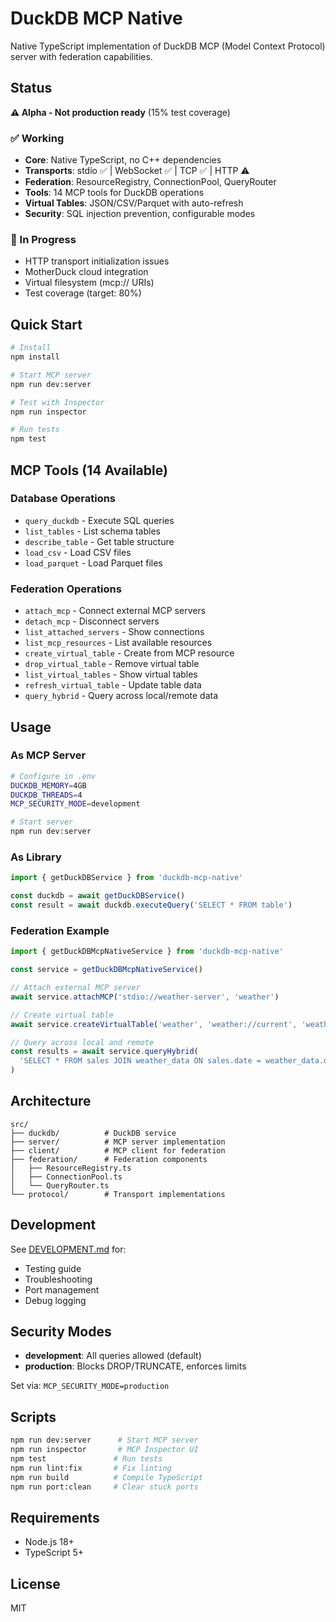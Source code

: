# DuckDB MCP Native

Native TypeScript implementation of DuckDB MCP (Model Context Protocol) server with federation capabilities.

## Status

**⚠️ Alpha - Not production ready** (15% test coverage)

### ✅ Working

- **Core**: Native TypeScript, no C++ dependencies
- **Transports**: stdio ✅ | WebSocket ✅ | TCP ✅ | HTTP ⚠️
- **Federation**: ResourceRegistry, ConnectionPool, QueryRouter
- **Tools**: 14 MCP tools for DuckDB operations
- **Virtual Tables**: JSON/CSV/Parquet with auto-refresh
- **Security**: SQL injection prevention, configurable modes

### 🚧 In Progress

- HTTP transport initialization issues
- MotherDuck cloud integration
- Virtual filesystem (mcp:// URIs)
- Test coverage (target: 80%)

## Quick Start

```bash
# Install
npm install

# Start MCP server
npm run dev:server

# Test with Inspector
npm run inspector

# Run tests
npm test
```

## MCP Tools (14 Available)

### Database Operations

- `query_duckdb` - Execute SQL queries
- `list_tables` - List schema tables
- `describe_table` - Get table structure
- `load_csv` - Load CSV files
- `load_parquet` - Load Parquet files

### Federation Operations

- `attach_mcp` - Connect external MCP servers
- `detach_mcp` - Disconnect servers
- `list_attached_servers` - Show connections
- `list_mcp_resources` - List available resources
- `create_virtual_table` - Create from MCP resource
- `drop_virtual_table` - Remove virtual table
- `list_virtual_tables` - Show virtual tables
- `refresh_virtual_table` - Update table data
- `query_hybrid` - Query across local/remote data

## Usage

### As MCP Server

```bash
# Configure in .env
DUCKDB_MEMORY=4GB
DUCKDB_THREADS=4
MCP_SECURITY_MODE=development

# Start server
npm run dev:server
```

### As Library

```typescript
import { getDuckDBService } from 'duckdb-mcp-native'

const duckdb = await getDuckDBService()
const result = await duckdb.executeQuery('SELECT * FROM table')
```

### Federation Example

```typescript
import { getDuckDBMcpNativeService } from 'duckdb-mcp-native'

const service = getDuckDBMcpNativeService()

// Attach external MCP server
await service.attachMCP('stdio://weather-server', 'weather')

// Create virtual table
await service.createVirtualTable('weather', 'weather://current', 'weather_data')

// Query across local and remote
const results = await service.queryHybrid(
  'SELECT * FROM sales JOIN weather_data ON sales.date = weather_data.date'
)
```

## Architecture

```
src/
├── duckdb/          # DuckDB service
├── server/          # MCP server implementation
├── client/          # MCP client for federation
├── federation/      # Federation components
│   ├── ResourceRegistry.ts
│   ├── ConnectionPool.ts
│   └── QueryRouter.ts
└── protocol/        # Transport implementations
```

## Development

See [DEVELOPMENT.md](docs/DEVELOPMENT.md) for:

- Testing guide
- Troubleshooting
- Port management
- Debug logging

## Security Modes

- **development**: All queries allowed (default)
- **production**: Blocks DROP/TRUNCATE, enforces limits

Set via: `MCP_SECURITY_MODE=production`

## Scripts

```bash
npm run dev:server      # Start MCP server
npm run inspector       # MCP Inspector UI
npm test               # Run tests
npm run lint:fix       # Fix linting
npm run build          # Compile TypeScript
npm run port:clean     # Clear stuck ports
```

## Requirements

- Node.js 18+
- TypeScript 5+

## License

MIT
